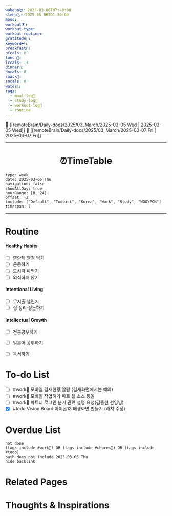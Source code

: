 ```yaml
---
wakeup🌞: 2025-03-06T07:40:00
sleep🌜: 2025-03-06T01:30:00
mood: 
workout🏋️: 
workout-type: 
workout-routine: 
gratitude🙏: 
keyword🗝️: 
breakfast🍳: 
bfcals: 0
lunch🍚: 
lccals: -3
dinner🥗: 
dncals: 0
snack🍬: 
sncals: 0
water💧: 
tags:
  - meal-log📝
  - study-log📓
  - workout-log💪
  - routine
---
```


🔺 [[remoteBrain/Daily-docs/2025/03_March/2025-03-05 Wed | 2025-03-05 Wed]]
🔻 [[remoteBrain/Daily-docs/2025/03_March/2025-03-07 Fri | 2025-03-07 Fri]]
___
<h1> <center>⏰TimeTable </center> </h1>

```gEvent
type: week
date: 2025-03-06 Thu
navigation: false
showAllDay: true
hourRange: [8, 24]
offset: -2
include: ["Default", "Todoist", "Korea", "Work", "Study", "WOOYEON"]
timespan: 7
```

--- 


# Routine 

####  Healthy Habits
- [ ] 영양제 챙겨 먹기
- [ ] 운동하기
- [ ] 도시락 싸먹기 
- [ ] 외식하지 않기 

####  Intentional Living 
- [ ] 무지출 챌린지 
- [ ] 집 정리·정돈하기

#### Intellectual Growth
- [ ] 전공공부하기
- [ ] 일본어 공부하기
- [ ] 독서하기



# To-do List
- [ ] #work💼 모바일 결재현황 알람 (결재화면에서는 예외)
- [ ] #work💼 모바일 작업허가 파트 웹 소스 통일 
- [ ] #work💼 파트너 로그인 분기 관련 설명 요청(김종현 선임님)
- [x] #todo Vision Board 아이폰13 배경화면 만들기 (배치 수정)

# Overdue List
```tasks
not done
(tags include #work💼) OR (tags include #chores🧺) OR (tags include #todo)
path does not include 2025-03-06 Thu
hide backlink
```

# Related Pages



# Thoughts & Inspirations

